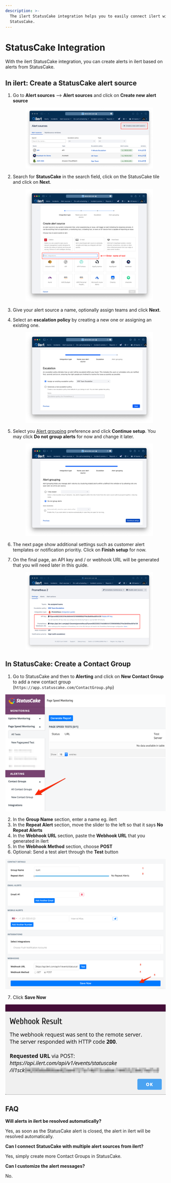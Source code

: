 ```yaml
---
description: >-
  The ilert StatusCake integration helps you to easily connect ilert with
  StatusCake.
---
```


# StatusCake Integration

With the ilert StatusCake integration, you can create alerts in ilert based on alerts from StatusCake.

## In ilert: Create a StatusCake alert source <a href="#create-alert-source" id="create-alert-source"></a>

1.  Go to **Alert sources** --> **Alert sources** and click on **Create new alert source**

    <figure><img src="../../.gitbook/assets/Screenshot 2023-08-28 at 10.21.10.png" alt=""><figcaption></figcaption></figure>
2.  Search for **StatusCake** in the search field, click on the StatusCake tile and click on **Next**.&#x20;

    <figure><img src="../../.gitbook/assets/Screenshot 2023-08-28 at 10.24.23.png" alt=""><figcaption></figcaption></figure>
3. Give your alert source a name, optionally assign teams and click **Next**.
4.  Select an **escalation policy** by creating a new one or assigning an existing one.

    <figure><img src="../../.gitbook/assets/Screenshot 2023-08-28 at 11.37.47.png" alt=""><figcaption></figcaption></figure>
5.  Select you [Alert grouping](../../alerting/alert-sources.md#alert-grouping) preference and click **Continue setup**. You may click **Do not group alerts** for now and change it later.&#x20;

    <figure><img src="../../.gitbook/assets/Screenshot 2023-08-28 at 11.38.24.png" alt=""><figcaption></figcaption></figure>
6. The next page show additional settings such as customer alert templates or notification prioritiy. Click on **Finish setup** for now.
7.  On the final page, an API key and / or webhook URL will be generated that you will need later in this guide.

    <figure><img src="../../.gitbook/assets/Screenshot 2023-08-28 at 11.47.34 (1).png" alt=""><figcaption></figcaption></figure>

## In StatusCake: Create a Contact Group <a href="#in-statuscake" id="in-statuscake"></a>

1. Go to StatusCake and then to **Alerting** and click on **New Contact Group** to add a new contact group (`https://app.statuscake.com/ContactGroup.php`)

![](../../.gitbook/assets/stck3.png)

2. In the **Group Name** section, enter a name eg. ilert
3. In the **Repeat Alert** section, move the slider to the left so that it says **No Repeat Alerts**
4. In the **Webhook URL** section, paste the **Webhook URL** that you generated in ilert
5. In the **Webhook Method** section, choose **POST**
6. Optional: Send a test alert through the **Test** button

![](../../.gitbook/assets/stck4.png)

7. Click **Save Now**

![](../../.gitbook/assets/stck5.png)

## FAQ <a href="#faq" id="faq"></a>

**Will alerts in ilert be resolved automatically?**

Yes, as soon as the StatusCake alert is closed, the alert in ilert will be resolved automatically.

**Can I connect StatusCake with multiple alert sources from ilert?**

Yes, simply create more Contact Groups in StatusCake.

**Can I customize the alert messages?**

No.
